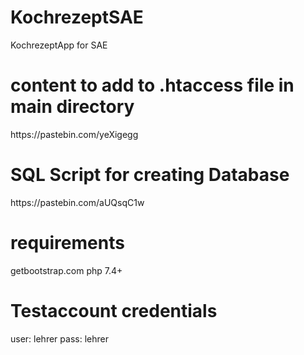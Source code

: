# KochrezeptSAE
KochrezeptApp for SAE

<h1>content to add to .htaccess file in main directory</h1>
https://pastebin.com/yeXigegg

<h1>SQL Script for creating Database</h1>
https://pastebin.com/aUQsqC1w

<h1>requirements</h1>
getbootstrap.com
php 7.4+

<h1>Testaccount credentials</h1>
user: lehrer 
pass: lehrer
